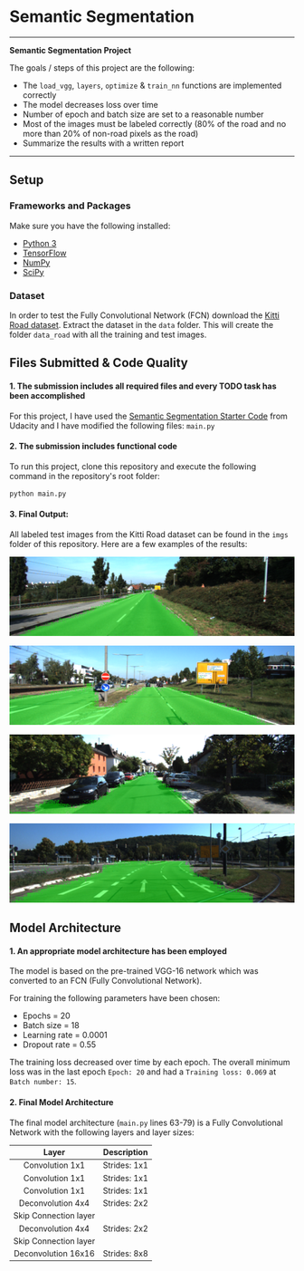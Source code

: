 # Semantic Segmentation

---

**Semantic Segmentation Project**

The goals / steps of this project are the following:
* The ``load_vgg``, ``layers``, ``optimize`` & ``train_nn`` functions are implemented correctly
* The model decreases loss over time
* Number of epoch and batch size are set to a reasonable number
* Most of the images must be labeled correctly (80% of the road and no more than 20% of non-road pixels as the road) 
* Summarize the results with a written report


[//]: # (References)
[python-3]: https://www.python.org/
[tensorflow]: https://www.tensorflow.org/
[numpy]: http://www.numpy.org/
[scipy]: https://www.scipy.org/
[kitti-download]: http://www.cvlibs.net/download.php?file=data_road.zip
[starter-code]: https://github.com/udacity/CarND-Semantic-Segmentation
[img1]: ./imgs/um_000034.png "Kitti Road Test Image 1"
[img2]: ./imgs/umm_000015.png "Kitti Road Test Image 2"
[img3]: ./imgs/uu_000025.png "Kitti Road Test Image 3"
[img4]: ./imgs/umm_000082.png "Kitti Road Test Image 4"
---

## Setup

### Frameworks and Packages
Make sure you have the following installed:
 - [Python 3][python-3]
 - [TensorFlow][tensorflow]
 - [NumPy][numpy]
 - [SciPy][scipy]

### Dataset
In order to test the Fully Convolutional Network (FCN) download the [Kitti Road dataset][kitti-download]. Extract the dataset in the `data` folder. This will create the folder `data_road` with all the training and test images.

## Files Submitted & Code Quality

#### 1. The submission includes all required files and every TODO task has been accomplished
For this project, I have used the [Semantic Segmentation Starter Code][starter-code] from Udacity and I have modified the following files:
``main.py``

#### 2. The submission includes functional code
To run this project, clone this repository and execute the following command in the repository's root folder:
```python
python main.py
```
#### 3. Final Output:
All labeled test images from the Kitti Road dataset can be found in the ``imgs`` folder of this repository.
Here are a few examples of the results:

![Kitti Road Test Image 1][img1]

![Kitti Road Test Image 2][img2]

![Kitti Road Test Image 3][img3]

![Kitti Road Test Image 4][img4]


## Model Architecture

#### 1. An appropriate model architecture has been employed
The model is based on the pre-trained VGG-16 network which was converted to an FCN (Fully Convolutional Network).

For training the following parameters have been chosen:
* Epochs = 20
* Batch size = 18
* Learning rate = 0.0001
* Dropout rate = 0.55

The training loss decreased over time by each epoch. The overall minimum loss was in the last epoch ``Epoch: 20`` and had a ``Training loss: 0.069`` at ``Batch number: 15``.

#### 2. Final Model Architecture

The final model architecture (``main.py`` lines 63-79) is a Fully Convolutional Network with the following layers and layer sizes:

| Layer                 |     Description                               | 
|:---------------------:|:---------------------------------------------:| 
| Convolution 1x1       | Strides: 1x1                                  |
| Convolution 1x1       | Strides: 1x1                                  |
| Convolution 1x1       | Strides: 1x1                                  |
| Deconvolution 4x4     | Strides: 2x2                                  |
| Skip Connection layer |                                               |
| Deconvolution 4x4     | Strides: 2x2                                  |
| Skip Connection layer |                                               |
| Deconvolution 16x16   | Strides: 8x8                                  |
